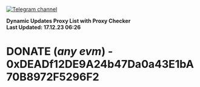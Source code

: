 [![Telegram channel](https://img.shields.io/endpoint?url=https://runkit.io/damiankrawczyk/telegram-badge/branches/master?url=https://t.me/n4z4v0d)](https://t.me/n4z4v0d) 

**Dynamic Updates Proxy List with Proxy Checker**  
**Last Updated: 17.12.23 06:26**

# DONATE (_any evm_) - 0xDEADf12DE9A24b47Da0a43E1bA70B8972F5296F2
